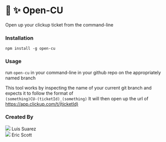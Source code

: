 # 📂 ✨ Open-CU
Open up your clickup ticket from the command-line

### Installation
`npm install -g open-cu`

### Usage
run `open-cu` in your command-line in your github repo on the appropriately named branch

This tool works by inspecting the name of your current git branch and expects it to follow the format of  
`(something)CU-(ticketId)_(something)`
It will then open up the url of https://app.clickup.com/t/(ticketId)

### Created By
[![](https://github.com/suarezluis.png?size=50)](https://github.com/suarezluis) Luis Suarez  
[![](https://github.com/Thunderducky.png?size=50)](https://github.com/Thunderducky) Eric Scott
